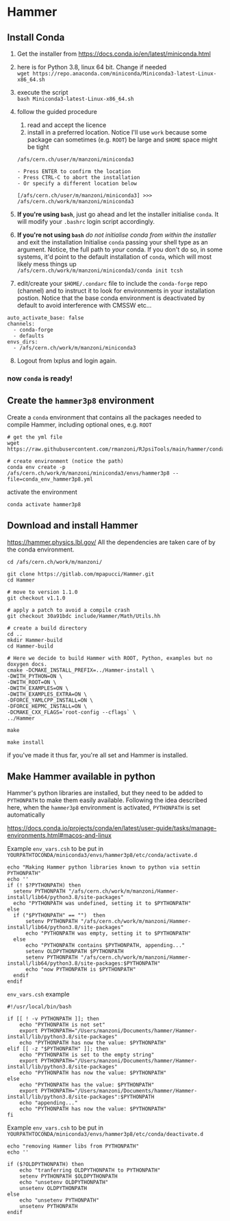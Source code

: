 # Hammer

## Install Conda

1. Get the installer from https://docs.conda.io/en/latest/miniconda.html

2. here is for Python 3.8, linux 64 bit. Change if needed  
`wget https://repo.anaconda.com/miniconda/Miniconda3-latest-Linux-x86_64.sh`

3. execute the script  
`bash Miniconda3-latest-Linux-x86_64.sh`

4. follow the guided procedure
    1. read and accept the licence
    2. install in a preferred location. Notice I'll use `work` because some package can sometimes (e.g. `ROOT`) be large and `$HOME` space might be tight
    ```Miniconda3 will now be installed into this location:
    /afs/cern.ch/user/m/manzoni/miniconda3
    
    - Press ENTER to confirm the location
    - Press CTRL-C to abort the installation
    - Or specify a different location below
    
    [/afs/cern.ch/user/m/manzoni/miniconda3] >>> /afs/cern.ch/work/m/manzoni/miniconda3
    ```

5. **If you're using `bash`**, just go ahead and let the installer initialise `conda`.
It will modify your `.bashrc` login script accordingly.  

6. **If you're not using `bash`** *do not initialise conda from within the installer* and exit the installation
Initialise `conda` passing your shell type as an argument. Notice, the full path to *your* conda. If you don't do so, in some systems, it'd point to the default installation of `conda`, which will most likely mess things up  
`/afs/cern.ch/work/m/manzoni/miniconda3/conda init tcsh`

7. edit/create your `$HOME/.condarc` file to include the `conda-forge` repo (channel) and to instruct it to look for environments in your installation postion. Notice that the base conda environment is deactivated by default to avoid interference with CMSSW etc...
```[manzoni@t3ui02 ~]$ more .condarc
auto_activate_base: false
channels:
  - conda-forge
  - defaults
envs_dirs:
  - /afs/cern.ch/work/m/manzoni/miniconda3
```
8. Logout from lxplus and login again.

### now `conda` is ready!

## Create the `hammer3p8` environment

Create a `conda` environment that contains all the packages needed to compile Hammer, including optional ones, e.g. `ROOT`

```
# get the yml file
wget https://raw.githubusercontent.com/rmanzoni/RJpsiTools/main/hammer/conda_env_hammer3p8.yml

# create environment (notice the path)
conda env create -p /afs/cern.ch/work/m/manzoni/miniconda3/envs/hammer3p8 --file=conda_env_hammer3p8.yml
```

activate the environment

```
conda activate hammer3p8
```

## Download and install Hammer

https://hammer.physics.lbl.gov/
All the dependencies are taken care of by the conda environment.

```
cd /afs/cern.ch/work/m/manzoni/

git clone https://gitlab.com/mpapucci/Hammer.git
cd Hammer

# move to version 1.1.0
git checkout v1.1.0

# apply a patch to avoid a compile crash
git checkout 30a91bdc include/Hammer/Math/Utils.hh

# create a build directory
cd ..
mkdir Hammer-build
cd Hammer-build

# Here we decide to build Hammer with ROOT, Python, examples but no doxygen docs.
cmake -DCMAKE_INSTALL_PREFIX=../Hammer-install \
-DWITH_PYTHON=ON \
-DWITH_ROOT=ON \
-DWITH_EXAMPLES=ON \
-DWITH_EXAMPLES_EXTRA=ON \
-DFORCE_YAMLCPP_INSTALL=ON \
-DFORCE_HEPMC_INSTALL=ON \
-DCMAKE_CXX_FLAGS=`root-config --cflags` \
../Hammer

make

make install
```

if you've made it thus far, you're all set and Hammer is installed.


## Make Hammer available in python

Hammer's python libraries are installed, but they need to be added to `PYTHONPATH` to make them easily available.
Following the idea described here, when the `hammer3p8` environment is activated, `PYTHONPATH` is set automatically

https://docs.conda.io/projects/conda/en/latest/user-guide/tasks/manage-environments.html#macos-and-linux


Example `env_vars.csh` to be put in `YOURPATHTOCONDA/miniconda3/envs/hammer3p8/etc/conda/activate.d`

```
echo "Making Hammer python libraries known to python via settin  PYTHONPATH"
echo ''
if (! $?PYTHONPATH) then
  setenv PYTHONPATH "/afs/cern.ch/work/m/manzoni/Hammer-install/lib64/python3.8/site-packages"
  echo "PYTHONPATH was undefined, setting it to $PYTHONPATH"
else
  if ("$PYTHONPATH" == "")  then
      setenv PYTHONPATH "/afs/cern.ch/work/m/manzoni/Hammer-install/lib64/python3.8/site-packages"
      echo "PYTHONPATH was empty, setting it to $PYTHONPATH"
  else
      echo "PYTHONPATH contains $PYTHONPATH, appending..."
      setenv OLDPYTHONPATH $PYTHONPATH
      setenv PYTHONPATH "/afs/cern.ch/work/m/manzoni/Hammer-install/lib64/python3.8/site-packages:$PYTHONPATH"
      echo "now PYTHONPATH is $PYTHONPATH"
  endif
endif
```

`env_vars.csh` example
```
#!/usr/local/bin/bash

if [[ ! -v PYTHONPATH ]]; then
    echo "PYTHONPATH is not set"
    export PYTHONPATH="/Users/manzoni/Documents/hammer/Hammer-install/lib/python3.8/site-packages"
    echo "PYTHONPATH has now the value: $PYTHONPATH"
elif [[ -z "$PYTHONPATH" ]]; then
    echo "PYTHONPATH is set to the empty string"
    export PYTHONPATH="/Users/manzoni/Documents/hammer/Hammer-install/lib/python3.8/site-packages"
    echo "PYTHONPATH has now the value: $PYTHONPATH"
else
    echo "PYTHONPATH has the value: $PYTHONPATH"
    export PYTHONPATH="/Users/manzoni/Documents/hammer/Hammer-install/lib/python3.8/site-packages":$PYTHONPATH
    echo "appending..."
    echo "PYTHONPATH has now the value: $PYTHONPATH"
fi
```


Example `env_vars.csh` to be put in `YOURPATHTOCONDA/miniconda3/envs/hammer3p8/etc/conda/deactivate.d`

```
echo "removing Hammer libs from PYTHONPATH"
echo ''

if ($?OLDPYTHONPATH) then
    echo "tranferring OLDPYTHONPATH to PYTHONPATH"
    setenv PYTHONPATH $OLDPYTHONPATH
    echo "unsetenv OLDPYTHONPATH"
    unsetenv OLDPYTHONPATH
else
    echo "unsetenv PYTHONPATH"
    unsetenv PYTHONPATH
endif
```
